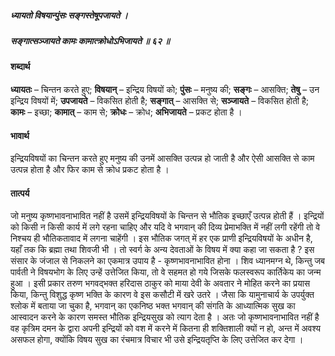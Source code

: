 ##### ध्यायतो विषयान्पुंसः सङ्गस्तेषूपजायते ।
##### सङ्गात्सञ्जायते कामः कामात्क्रोधोऽभिजायते ॥ ६२ ॥

#### शब्दार्थ

**ध्यायतः** – चिन्तन करते हुए; **विषयान्** – इन्द्रिय विषयों को; **पुंसः** – मनुष्य की; **सङ्गः** – आसक्ति; **तेषु** – उन इन्द्रिय विषयों में; **उपजायते** – विकसित होती है; **सङ्गात्** – आसक्ति से; **सञ्जायते** – विकसित होती है; **कामः** – इच्छा; **कामात्** – काम से; **क्रोधः** – क्रोध; **अभिजायते** – प्रकट होता है ।

#### भावार्थ

इन्द्रियविषयों का चिन्तन करते हुए मनुष्य की उनमें आसक्ति उत्पन्न हो जाती है और ऐसी आसक्ति से काम उत्पन्न होता है और फिर काम से क्रोध प्रकट होता है ।

#### तात्पर्य

जो मनुष्य कृष्णभावनाभावित नहीं है उसमें इन्द्रियविषयों के चिन्तन से भौतिक इच्छाएँ उत्पन्न होती हैं । इन्द्रियों को किसी न किसी कार्य में लगे रहना चाहिए और यदि वे भगवान् की दिव्य प्रेमाभक्ति में नहीं लगी रहेंगी तो वे निश्चय ही भौतिकतावाद में लगना चाहेंगी । इस भौतिक जगत् में हर एक प्राणी इन्द्रियविषयों के अधीन है, यहाँ तक कि ब्रह्मा तथा शिवजी भी । तो स्वर्ग के अन्य देवताओं के विषय में क्या कहा जा सकता है ? इस संसार के जंजाल से निकलने का एकमात्र उपाय है - कृष्णभावनाभावित होना । शिव ध्यानमग्न थे, किन्तु जब पार्वती ने विषयभोग के लिए उन्हें उत्तेजित किया, तो वे सहमत हो गये जिसके फलस्वरूप कार्तिकेय का जन्म हुआ । इसी प्रकार तरुण भगवद्भक्त हरिदास ठाकुर को माया देवी के अवतार ने मोहित करने का प्रयास किया, किन्तु विशुद्ध कृष्ण भक्ति के कारण वे इस कसौटी में खरे उतरे । जैसा कि यामुनाचार्य के उपर्युक्त श्लोक में बताया जा चुका है, भगवान् का एकनिष्ठ भक्त भगवान् की संगति के आध्यात्मिक सुख का आस्वादन करने के कारण समस्त भौतिक इन्द्रियसुख को त्याग देता है । अतः जो कृष्णभावनाभावित नहीं है वह कृत्रिम दमन के द्वारा अपनी इन्द्रियों को वश में करने में कितना ही शक्तिशाली क्यों न हो, अन्त में अवश्य असफल होगा, क्योंकि विषय सुख का रंचमात्र विचार भी उसे इन्द्रियतृप्ति के लिए उत्तेजित कर देगा ।